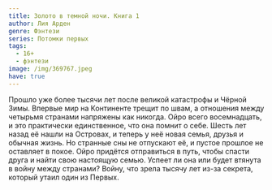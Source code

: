 ```yaml
---
title: Золото в темной ночи. Книга 1
author: Лия Арден
genre: Фэнтези
series: Потомки первых
tags:
  - 16+
  - фэнтези
image: /img/369767.jpeg
have: true
---
```

Прошло уже более тысячи лет после великой катастрофы и Чёрной Зимы. Впервые мир на Континенте трещит по швам, а отношения между четырьмя странами напряжены как никогда. Ойро всего восемнадцать, и это практически единственное, что она помнит о себе. Шесть лет назад её нашли на Островах, и теперь у неё новая семья, друзья и обычная жизнь. Но странные сны не отпускают её, и пустое прошлое не оставляет в покое. Ойро придётся отправиться в путь, чтобы спасти друга и найти свою настоящую семью. Успеет ли она или будет втянута в войну между странами? Войну, что зрела тысячу лет из-за секрета, который утаил один из Первых.